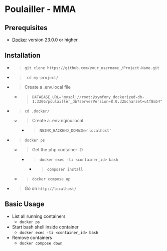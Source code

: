 # Poulailler - MMA

## Prerequisites
- [Docker](https://docs.docker.com/desktop/) version 23.0.0 or higher

## Installation

- > ```git clone https://github.com/your_username_/Project-Name.git```
- > ``` cd my-project/```
- > Create a .env.local file
    - > ``` DATABASE_URL="mysql://root:@symfony_dockerized-db-1:3306/poulailler_db?serverVersion=8.0.32&charset=utf8mb4" ```
- > ``` cd .docker/ ```
    - > Create a .env.nginx.local
        - > ``` NGINX_BACKEND_DOMAIN='localhost' ```
- > ``` docker ps ```
    - > Get the php container ID
        - > ``` docker exec -ti <container_id> bash  ```
            - > ``` composer install ```
    - > ``` docker compose up ```
- > Go on ``` http://localhost/ ```

## Basic Usage
- List all running containers
    - ``` docker ps ```
- Start bash shell inside container
    - ``` docker exec -ti <container_id> bash ```
- Remove containers
    - ``` docker compose down ```  

